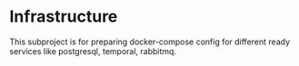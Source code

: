 # Infrastructure

This subproject is for preparing docker-compose config for different ready services like postgresql, temporal, rabbitmq.